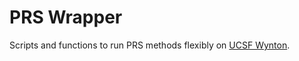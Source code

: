 # PRS Wrapper

Scripts and functions to run PRS methods flexibly on [UCSF Wynton](https://wynton.ucsf.edu/hpc/index.html).
